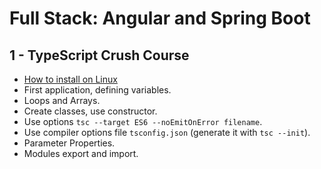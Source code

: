 # Full Stack: Angular and Spring Boot

## 1 - TypeScript Crush Course

- [How to install on Linux](https://github.com/darbyluv2code/fullstack-angular-and-springboot/blob/master/install-angular-tools/linux/install-linux.md)
- First application, defining variables.
- Loops and Arrays.
- Create classes, use constructor.
- Use options `tsc --target ES6 --noEmitOnError filename`.
- Use compiler options file `tsconfig.json` (generate it with `tsc --init`).
- Parameter Properties.
- Modules export and import.
